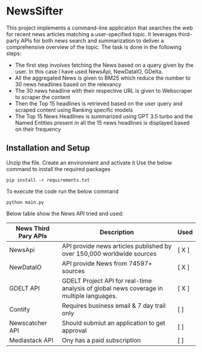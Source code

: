 # NewsSifter


This project implements a command-line application that searches the web for recent news articles matching a user-specified topic. It leverages third-party APIs for both news search and summarization to deliver a comprehensive overview of the topic. The task is done in the following steps:
- The first step involves fetching the News based on a query given by the user. In this case I have used NewsApi, NewDataIO, GDelta.
- All the aggregated News is given to BM25 which reduce the number to 30 news headlines based on the relevancy
- The 30 news headline with their respective URL is given to Webscraper to scraper the content
- Then the Top 15 headlines is retrieved based on the user query and scraped content using Ranking specific models
- The Top 15 News Headlines is summarized using GPT 3.5 turbo and the Named Entities present in all the 15 news headlines is displayed based on their frequency


## Installation and Setup

Unzip the file.
Create an environment and activate it
Use the below command to install the required packages
```
pip install -r requirements.txt
```
To execute the code run the below command
```
python main.py
```


Below table show the News API tried and used:

| News Third Pary APIs         | Description                                          | Used |
|-----------------|-------------------------------------------------------| ------ |
| NewsApi     | API provide news articles published by over 150,000 worldwide sources | [ X ] |
| NewDataIO   | API provide News from 74597+ sources | [ X ] |
| GDELT API | GDELT Project API for real-time analysis of global news coverage in multiple languages. |  [ X ] |
| Contify  | Requires business email & 7 day trail only | [ ]
| Newscatcher API | Should submiut an application to get approval | [ ] |
| Mediastack API | Ony has a paid subscription | [ ] |
